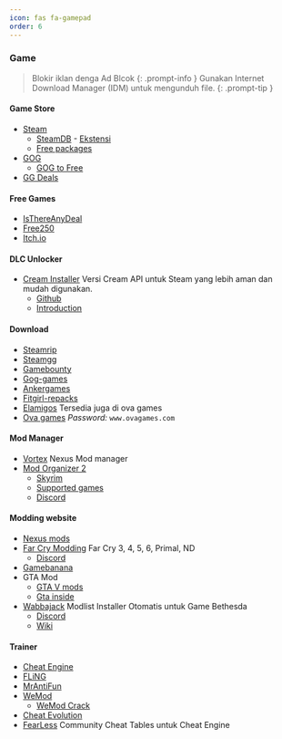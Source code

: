 ```yaml
---
icon: fas fa-gamepad
order: 6
---
```


### Game
> Blokir iklan denga Ad Blcok
{: .prompt-info }
> Gunakan Internet Download Manager (IDM) untuk mengunduh file.
{: .prompt-tip }

#### Game Store
- [Steam](https://store.steampowered.com/)
  - [SteamDB](https://steamdb.info/) - [Ekstensi](https://steamdb.info/extension/)
  - [Free packages](https://steamdb.info/freepackages/)
- [GOG](https://www.gog.com/)
  - [GOG to Free](https://greasyfork.org/en/scripts/481134-gog-to-free-download-site)
- [GG Deals](https://gg.deals/deals/)

#### Free Games
- [IsThereAnyDeal](https://isthereanydeal.com/giveaways/)
- [Free250](https://steam250.com/price/free)
- [Itch.io](https://itch.io/)

#### DLC Unlocker
- [Cream Installer](https://gofile.io/d/90Exof) Versi Cream API untuk Steam yang lebih aman dan mudah digunakan.
  - [Github](https://github.com/sudojoao/CreamAPI)
  - [Introduction](https://rentry.co/ALink-CreamInstaller)
  
#### Download
- [Steamrip](https://steamrip.com/) 
- [Steamgg](https://steamgg.net/)
- [Gamebounty](https://gamebounty.world/)
- [Gog-games](https://gog-games.to/)
- [Ankergames](https://ankergames.net/) 
- [Fitgirl-repacks](https://fitgirl-repacks.site/)
- [Elamigos](https://elamigos.site/) Tersedia juga di ova games
- [Ova games](https://www.ovagames.com/) *Password:* `www.ovagames.com`

#### Mod Manager
- [Vortex](https://www.nexusmods.com/about/vortex) Nexus Mod manager
- [Mod Organizer 2](https://github.com/ModOrganizer2/modorganizer)
  - [Skyrim](https://www.nexusmods.com/skyrimspecialedition/mods/6194)
  - [Supported games](https://github.com/ModOrganizer2/modorganizer-basic_games/tree/master?tab=readme-ov-file#supported-games)
  - [Discord](https://discord.gg/ewUVAqyrQX)

#### Modding website
- [Nexus mods](https://www.nexusmods.com/)
- [Far Cry Modding](https://fcmodding.com/) Far Cry 3, 4, 5, 6, Primal, ND
  - [Discord](https://discord.com/servers/far-cry-modding-community-846424998888734731)
- [Gamebanana](https://gamebanana.com/)
- GTA Mod
  - [GTA V mods](https://id.gta5-mods.com/)
  - [Gta inside](https://www.gtainside.com/)
- [Wabbajack](https://www.wabbajack.org/) Modlist Installer Otomatis untuk Game Bethesda
  - [Discord](https://discord.com/invite/G9ybsAeH7B)
  - [Wiki](https://wiki.wabbajack.org/)

#### Trainer
- [Cheat Engine](https://www.cheatengine.org/)
- [FLiNG](https://flingtrainer.com/)
- [MrAntiFun](https://mrantifun.net/ )
- [WeMod](https://www.wemod.com/ )
  - [WeMod Crack](https://cs.rin.ru/forum/viewtopic.php?f=14&t=114927 )
- [Cheat Evolution](https://cheatevolution.com/ )
- [FearLess](https://fearlessrevolution.com/) Community Cheat Tables untuk Cheat Engine
